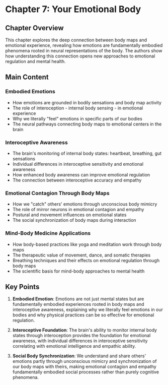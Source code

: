 # Chapter 7: Your Emotional Body

## Chapter Overview
This chapter explores the deep connection between body maps and emotional experience, revealing how emotions are fundamentally embodied phenomena rooted in neural representations of the body. The authors show how understanding this connection opens new approaches to emotional regulation and mental health.

## Main Content

### Embodied Emotions
- How emotions are grounded in bodily sensations and body map activity
- The role of interoception - internal body sensing - in emotional experience
- Why we literally "feel" emotions in specific parts of our bodies
- The neural pathways connecting body maps to emotional centers in the brain

### Interoceptive Awareness
- The brain's monitoring of internal body states: heartbeat, breathing, gut sensations
- Individual differences in interoceptive sensitivity and emotional awareness
- How enhanced body awareness can improve emotional regulation
- The connection between interoceptive accuracy and empathy

### Emotional Contagion Through Body Maps
- How we "catch" others' emotions through unconscious body mimicry
- The role of mirror neurons in emotional contagion and empathy
- Postural and movement influences on emotional states
- The social synchronization of body maps during interaction

### Mind-Body Medicine Applications
- How body-based practices like yoga and meditation work through body maps
- The therapeutic value of movement, dance, and somatic therapies
- Breathing techniques and their effects on emotional regulation through body maps
- The scientific basis for mind-body approaches to mental health

## Key Points

1. **Embodied Emotion**: Emotions are not just mental states but are fundamentally embodied experiences rooted in body maps and interoceptive awareness, explaining why we literally feel emotions in our bodies and why physical practices can be so effective for emotional regulation.

2. **Interoceptive Foundation**: The brain's ability to monitor internal body states through interoception provides the foundation for emotional awareness, with individual differences in interoceptive sensitivity correlating with emotional intelligence and empathic ability.

3. **Social Body Synchronization**: We understand and share others' emotions partly through unconscious mimicry and synchronization of our body maps with theirs, making emotional contagion and empathy fundamentally embodied social processes rather than purely cognitive phenomena.